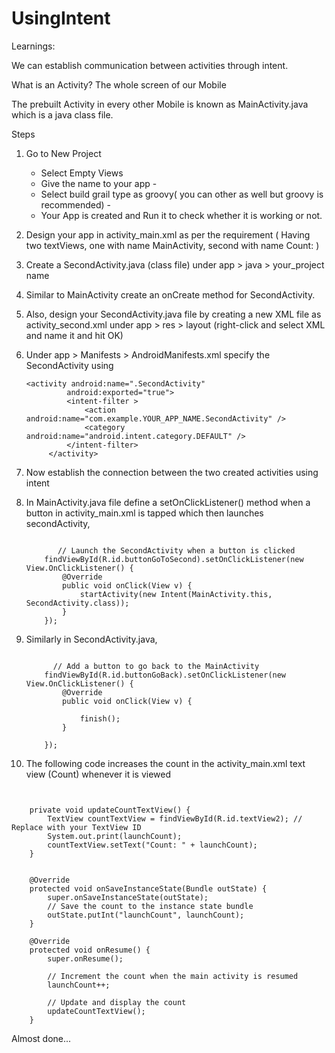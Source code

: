 # UsingIntent

Learnings:

We can establish communication between activities through intent.

What is an Activity?
The whole screen of our Mobile

The prebuilt Activity in every other Mobile is known as MainActivity.java which is a java class file.

Steps

1. Go to New Project
    - Select Empty Views
    - Give the name to your app -
    - Select build grail type as groovy( you can other as well but groovy is recommended) -
    - Your App is created and Run it to check whether it is working or not.
2. Design your app in activity_main.xml as per the requirement ( Having two textViews, one with name MainActivity, second with name Count: )
3. Create a SecondActivity.java (class file) under  app > java > your_project name
4. Similar to MainActivity create an onCreate method for SecondActivity.
5. Also, design your SecondActivity.java file by creating a new XML file as activity_second.xml under app > res > layout (right-click and select XML and name it and hit OK)
6. Under app > Manifests > AndroidManifests.xml specify the SecondActivity using
   ```
   <activity android:name=".SecondActivity"
            android:exported="true">
            <intent-filter >
                <action android:name="com.example.YOUR_APP_NAME.SecondActivity" />
                <category android:name="android.intent.category.DEFAULT" />
            </intent-filter>
        </activity>
   ```
8. Now establish the connection between the two created activities using intent
9. In MainActivity.java file define a setOnClickListener() method when a button in activity_main.xml is tapped which then launches secondActivity,

    ```

           // Launch the SecondActivity when a button is clicked
        findViewById(R.id.buttonGoToSecond).setOnClickListener(new View.OnClickListener() {
            @Override
            public void onClick(View v) {
                startActivity(new Intent(MainActivity.this, SecondActivity.class));
            }
        });

    ```
10. Similarly in SecondActivity.java,

    ```

          // Add a button to go back to the MainActivity
        findViewById(R.id.buttonGoBack).setOnClickListener(new View.OnClickListener() {
            @Override
            public void onClick(View v) {

                finish();
            }

        });
    
    ```

11.  The following code increases the count in the activity_main.xml text view (Count) whenever it is viewed
```

    
    private void updateCountTextView() {
        TextView countTextView = findViewById(R.id.textView2); // Replace with your TextView ID
        System.out.print(launchCount);
        countTextView.setText("Count: " + launchCount);
    }


    @Override
    protected void onSaveInstanceState(Bundle outState) {
        super.onSaveInstanceState(outState);
        // Save the count to the instance state bundle
        outState.putInt("launchCount", launchCount);
    }

    @Override
    protected void onResume() {
        super.onResume();

        // Increment the count when the main activity is resumed
        launchCount++;

        // Update and display the count
        updateCountTextView();
    }
```
    

Almost done...
